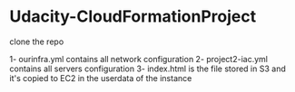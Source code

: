 # Udacity-CloudFormationProject

clone the repo

1- ourinfra.yml contains all network configuration
2- project2-iac.yml contains all servers configuration
3- index.html is the file stored in S3 and it's copied to EC2 in the userdata of the instance
